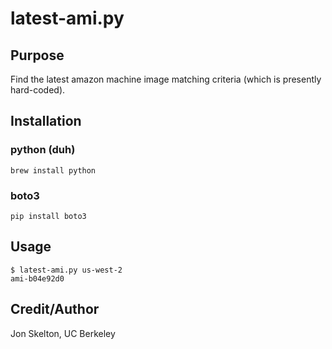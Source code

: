 # latest-ami.py

## Purpose
Find the latest amazon machine image matching criteria (which is presently hard-coded).
## Installation
### python (duh)
`brew install python`
### boto3
`pip install boto3`
## Usage
```
$ latest-ami.py us-west-2
ami-b04e92d0
```
## Credit/Author
Jon Skelton, UC Berkeley